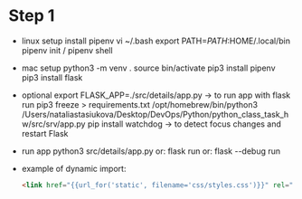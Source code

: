 # Step 1

- linux setup
   install pipenv
   vi ~/.bash
   export PATH=$PATH:$HOME/.local/bin
   pipenv init / pipenv shell

- mac setup
   python3 -m venv .
   source bin/activate
   pip3 install pipenv
   pip3 install flask

- optional
   export FLASK_APP=./src/details/app.py -> to run app with flask run
   pip3 freeze > requirements.txt
   /opt/homebrew/bin/python3 /Users/nataliastasiukova/Desktop/DevOps/Python/python_class_task_hw/src/srv/app.py
   pip install watchdog -> to detect focus changes and restart Flask

- run app
   python3 src/details/app.py
   or: flask run
   or: flask --debug run

- example of dynamic import:
    ```html
    <link href="{{url_for('static', filename='css/styles.css')}}" rel="stylesheet" />



